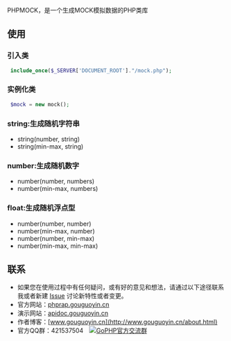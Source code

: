 PHPMOCK，是一个生成MOCK模拟数据的PHP类库
## 使用
### 引入类
 
 ```php
  include_once($_SERVER['DOCUMENT_ROOT']."/mock.php");
 ```
     
### 实例化类
 
 ```php
  $mock = new mock();
 ```
### string:生成随机字符串
    
- string(number, string)
- string(min-max, string)
    
### number:生成随机数字
    
- number(number, numbers)
- number(min-max, numbers)
    
### float:生成随机浮点型
    
- number(number, number)
- number(min-max, number)
- number(number, min-max)
- number(min-max, min-max)
    
## 联系

- 如果您在使用过程中有任何疑问，或有好的意见和想法，请通过以下途径联系我或者新建 [Issue](https://github.com/gouguoyin/phprap/issues)  讨论新特性或者变更。
- 官方网站：[phprap.gouguoyin.cn](http://phprap.gouguoyin.cn)
- 演示网站：[apidoc.gouguoyin.cn](http://apidoc.gouguoyin.cn)
- 作者博客：[www.gouguoyin.cn](http://www.gouguoyin.cn/about.html)
- 官方QQ群：421537504 <a style="margin-left:10px" target="_blank" href="http://shang.qq.com/wpa/qunwpa?idkey=d49826b55d1759513ce5d68253b3f0589b227587edf87059aa08125e620b73c0"><img border="0" src="http://pub.idqqimg.com/wpa/images/group.png" alt="GoPHP官方交流群" title="GoPHP官方交流群"></a>



    
